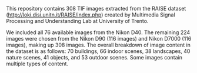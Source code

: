 This repository contains 308 TIF images extracted from the RAISE dataset (http://loki.disi.unitn.it/RAISE/index.php) created by Multimedia Signal Processing and Understanding Lab at University of Trento. 

We included all 76 available images from the Nikon D40. The remaining 224 images were chosen from the Nikon D90 (116 images) and Nikon D7000 (116 images), making up 308 images. The overall breakdown of image content in the dataset is as follows: 70 buildings, 66 indoor scenes, 38 landscapes, 40 nature scenes, 41 objects, and 53 outdoor scenes. Some images contain multiple types of content. 




